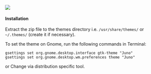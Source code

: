 
![](Art/preview.png)

#### Installation

Extract the zip file to the themes directory i.e. `/usr/share/themes/` or `~/.themes/` (create it if necessary).

To set the theme on Gnome, run the following commands in Terminal:

```
gsettings set org.gnome.desktop.interface gtk-theme "Juno"
gsettings set org.gnome.desktop.wm.preferences theme "Juno"
```
or Change via distribution specific tool.

